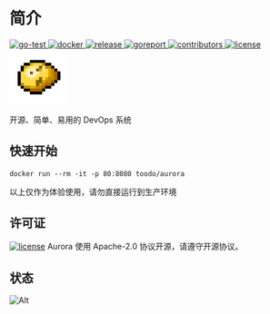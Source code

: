 # 简介

<div class="flex gap-2 items-center mt-2">
    <a href="https://github.com/MR5356/aurora/actions?query=branch%3Amaster" target="_blank">
        <img src="https://github.com/MR5356/aurora/workflows/Go%20Test/badge.svg?query=branch%3Amaster" alt="go-test">
    </a>
    <a href="https://github.com/MR5356/aurora/actions?query=branch%3Amaster" target="_blank">
        <img src="https://github.com/MR5356/aurora/workflows/Docker/badge.svg?query=branch%3Amaster" alt="docker">
    </a>
    <a href="https://github.com/MR5356/aurora/releases" target="_blank">
        <img src="https://img.shields.io/github/v/release/MR5356/aurora" alt="release">
    </a>
    <a href="https://github.com/MR5356/aurora" target="_blank">
        <img src="https://goreportcard.com/badge/github.com/MR5356/aurora" alt="goreport">
    </a>
    <a href="https://github.com/MR5356/aurora/graphs/contributors" target="_blank">
        <img src="https://img.shields.io/github/contributors/MR5356/aurora" alt="contributors">
    </a>
    <a href="https://github.com/MR5356/aurora/blob/master/LICENSE" target="_blank">
        <img src="https://img.shields.io/github/license/MR5356/aurora" alt="license">
    </a>
</div>

<img src="../public/logo.svg" width="100" alt="logo">

开源、简单、易用的 DevOps 系统

## 快速开始
```shell
docker run --rm -it -p 80:8080 toodo/aurora
```
以上仅作为体验使用，请勿直接运行到生产环境

## 许可证
[![license](https://img.shields.io/github/license/MR5356/aurora)](https://github.com/MR5356/aurora/blob/master/LICENSE)
Aurora 使用 Apache-2.0 协议开源，请遵守开源协议。

## 状态
![Alt](https://repobeats.axiom.co/api/embed/81c2dd0ddaf436e055435098a54bff3a89575182.svg "Repobeats analytics image")
